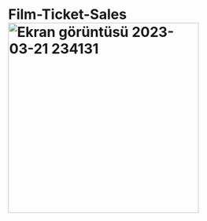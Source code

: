 # Film-Ticket-Sales<img width="387" alt="Ekran görüntüsü 2023-03-21 234131" src="https://user-images.githubusercontent.com/83400245/226737406-61ce317e-c671-4fde-9887-e057c4900002.png">
